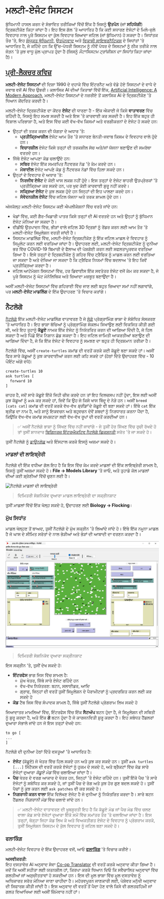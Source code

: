 <!--
CO_OP_TRANSLATOR_METADATA:
{
  "original_hash": "1ddf651d7681b4449f9d09ea3b17911e",
  "translation_date": "2025-08-26T10:08:49+00:00",
  "source_file": "lessons/6-Other/23-MultiagentSystems/README.md",
  "language_code": "pa"
}
-->
# ਮਲਟੀ-ਏਜੰਟ ਸਿਸਟਮ

ਬੁੱਧਿਮਾਨੀ ਹਾਸਲ ਕਰਨ ਦੇ ਸੰਭਾਵਿਤ ਤਰੀਕਿਆਂ ਵਿੱਚੋਂ ਇੱਕ ਹੈ ਜਿਸਨੂੰ **ਉਤਪੰਨ** (ਜਾਂ **ਸਹਿਯੋਗੀ**) ਦ੍ਰਿਸ਼ਟੀਕੋਣ ਕਿਹਾ ਜਾਂਦਾ ਹੈ। ਇਹ ਇਸ ਗੱਲ 'ਤੇ ਆਧਾਰਿਤ ਹੈ ਕਿ ਕਈ ਸਧਾਰਣ ਏਜੰਟਾਂ ਦੇ ਮਿਲੇ-ਜੁਲੇ ਵਿਵਹਾਰ ਨਾਲ ਪੂਰੇ ਸਿਸਟਮ ਦਾ ਕੁੱਲ ਵਿਵਹਾਰ ਜ਼ਿਆਦਾ ਜਟਿਲ (ਜਾਂ ਬੁੱਧਿਮਾਨ) ਹੋ ਸਕਦਾ ਹੈ। ਸਿਧਾਂਤਕ ਤੌਰ 'ਤੇ, ਇਹ [ਸੰਯੁਕਤ ਬੁੱਧਿਮਾਨੀ](https://en.wikipedia.org/wiki/Collective_intelligence), [ਉਤਪੰਨਵਾਦ](https://en.wikipedia.org/wiki/Global_brain) ਅਤੇ [ਵਿਕਾਸੀ ਸਾਇਬਰਨੈਟਿਕਸ](https://en.wikipedia.org/wiki/Global_brain) ਦੇ ਸਿਧਾਂਤਾਂ 'ਤੇ ਆਧਾਰਿਤ ਹੈ, ਜੋ ਕਹਿੰਦੇ ਹਨ ਕਿ ਉੱਚ-ਪੱਧਰੀ ਸਿਸਟਮ ਨੂੰ ਨੀਵੇਂ ਪੱਧਰ ਦੇ ਸਿਸਟਮਾਂ ਨੂੰ ਠੀਕ ਤਰੀਕੇ ਨਾਲ ਜੋੜਨ 'ਤੇ ਕੁਝ ਵਾਧੂ ਮੁੱਲ ਪ੍ਰਾਪਤ ਹੁੰਦਾ ਹੈ (ਜਿਸਨੂੰ *ਮੈਟਾਸਿਸਟਮ ਟ੍ਰਾਂਜ਼ੀਸ਼ਨ ਦਾ ਸਿਧਾਂਤ* ਕਿਹਾ ਜਾਂਦਾ ਹੈ)।

## [ਪ੍ਰੀ-ਲੈਕਚਰ ਕਵਿਜ਼](https://ff-quizzes.netlify.app/en/ai/quiz/45)

**ਮਲਟੀ-ਏਜੰਟ ਸਿਸਟਮਾਂ** ਦੀ ਦਿਸ਼ਾ 1990 ਦੇ ਦਹਾਕੇ ਵਿੱਚ ਇੰਟਰਨੈਟ ਅਤੇ ਵੰਡੇ ਹੋਏ ਸਿਸਟਮਾਂ ਦੇ ਵਾਧੇ ਦੇ ਜਵਾਬ ਵਜੋਂ AI ਵਿੱਚ ਉਭਰੀ। ਕਲਾਸਿਕ AI ਦੀਆਂ ਕਿਤਾਬਾਂ ਵਿੱਚੋਂ ਇੱਕ, [Artificial Intelligence: A Modern Approach](https://en.wikipedia.org/wiki/Artificial_Intelligence:_A_Modern_Approach), ਮਲਟੀ-ਏਜੰਟ ਸਿਸਟਮਾਂ ਦੇ ਨਜ਼ਰੀਏ ਤੋਂ ਕਲਾਸਿਕ AI ਦੇ ਦ੍ਰਿਸ਼ਟੀਕੋਣ 'ਤੇ ਧਿਆਨ ਕੇਂਦਰਿਤ ਕਰਦੀ ਹੈ।

ਮਲਟੀ-ਏਜੰਟ ਦ੍ਰਿਸ਼ਟੀਕੋਣ ਦਾ ਕੇਂਦਰ **ਏਜੰਟ** ਦੀ ਧਾਰਣਾ ਹੈ - ਇੱਕ ਐਕਾਈ ਜੋ ਕਿਸੇ **ਵਾਤਾਵਰਣ** ਵਿੱਚ ਰਹਿੰਦੀ ਹੈ, ਜਿਸਨੂੰ ਇਹ ਸਮਝ ਸਕਦੀ ਹੈ ਅਤੇ ਇਸ 'ਤੇ ਕਾਰਵਾਈ ਕਰ ਸਕਦੀ ਹੈ। ਇਹ ਇੱਕ ਬਹੁਤ ਹੀ ਵਿਸ਼ਾਲ ਪਰਿਭਾਸ਼ਾ ਹੈ, ਅਤੇ ਇਸ ਵਿੱਚ ਕਈ ਵੱਖ-ਵੱਖ ਕਿਸਮਾਂ ਅਤੇ ਵਰਗੀਕਰਨਾਂ ਦੇ ਏਜੰਟ ਹੋ ਸਕਦੇ ਹਨ:

* ਉਨ੍ਹਾਂ ਦੀ ਤਰਕ ਕਰਨ ਦੀ ਯੋਗਤਾ ਦੇ ਅਧਾਰ 'ਤੇ:
   - **ਪ੍ਰਤੀਕ੍ਰਿਆਸ਼ੀਲ** ਏਜੰਟ ਆਮ ਤੌਰ 'ਤੇ ਸਧਾਰਣ ਬੇਨਤੀ-ਜਵਾਬ ਕਿਸਮ ਦੇ ਵਿਵਹਾਰ ਵਾਲੇ ਹੁੰਦੇ ਹਨ।
   - **ਵਿਚਾਰਸ਼ੀਲ** ਏਜੰਟ ਕਿਸੇ ਤਰ੍ਹਾਂ ਦੀ ਤਰਕਸ਼ੀਲ ਸੋਚ ਅਤੇ/ਜਾਂ ਯੋਜਨਾ ਬਣਾਉਣ ਦੀ ਸਮਰੱਥਾ ਵਰਤਦੇ ਹਨ।
* ਜਿੱਥੇ ਏਜੰਟ ਆਪਣਾ ਕੋਡ ਚਲਾਉਂਦੇ ਹਨ:
   - **ਸਥਿਰ** ਏਜੰਟ ਇੱਕ ਸਮਰਪਿਤ ਨੈੱਟਵਰਕ ਨੋਡ 'ਤੇ ਕੰਮ ਕਰਦੇ ਹਨ।
   - **ਮੋਬਾਈਲ** ਏਜੰਟ ਆਪਣੇ ਕੋਡ ਨੂੰ ਨੈੱਟਵਰਕ ਨੋਡਾਂ ਵਿੱਚ ਹਿਲਾ ਸਕਦੇ ਹਨ।
* ਉਨ੍ਹਾਂ ਦੇ ਵਿਵਹਾਰ ਦੇ ਅਧਾਰ 'ਤੇ:
   - **ਨਿਰਜੀਵ ਏਜੰਟ** ਦੇ ਕੋਈ ਖਾਸ ਲਕਸ਼ ਨਹੀਂ ਹੁੰਦੇ। ਇਸ ਤਰ੍ਹਾਂ ਦੇ ਏਜੰਟ ਬਾਹਰੀ ਉਤਪ੍ਰੇਰਕਾਂ 'ਤੇ ਪ੍ਰਤੀਕ੍ਰਿਆ ਕਰ ਸਕਦੇ ਹਨ, ਪਰ ਖੁਦ ਕੋਈ ਕਾਰਵਾਈ ਸ਼ੁਰੂ ਨਹੀਂ ਕਰਦੇ।
   - **ਸਕ੍ਰਿਆ ਏਜੰਟ** ਦੇ ਕੁਝ ਲਕਸ਼ ਹੁੰਦੇ ਹਨ ਜਿਨ੍ਹਾਂ ਦੀ ਇਹ ਪਾਲਣਾ ਕਰਦੇ ਹਨ।
   - **ਸੰਵੇਦਨਸ਼ੀਲ ਏਜੰਟ** ਵਿੱਚ ਜਟਿਲ ਯੋਜਨਾ ਅਤੇ ਤਰਕ ਸ਼ਾਮਲ ਹੁੰਦੇ ਹਨ।

ਅੱਜਕੱਲ੍ਹ ਮਲਟੀ-ਏਜੰਟ ਸਿਸਟਮ ਕਈ ਐਪਲੀਕੇਸ਼ਨਾਂ ਵਿੱਚ ਵਰਤੇ ਜਾਂਦੇ ਹਨ:

* ਖੇਡਾਂ ਵਿੱਚ, ਕਈ ਗੈਰ-ਖਿਡਾਰੀ ਪਾਤਰ ਕਿਸੇ ਤਰ੍ਹਾਂ ਦੀ AI ਵਰਤਦੇ ਹਨ ਅਤੇ ਉਨ੍ਹਾਂ ਨੂੰ ਬੁੱਧਿਮਾਨ ਏਜੰਟ ਮੰਨਿਆ ਜਾ ਸਕਦਾ ਹੈ।
* ਵੀਡੀਓ ਉਤਪਾਦਨ ਵਿੱਚ, ਭੀੜਾਂ ਵਾਲੇ ਜਟਿਲ 3D ਦ੍ਰਿਸ਼ਾਂ ਨੂੰ ਰੇਂਡਰ ਕਰਨ ਲਈ ਆਮ ਤੌਰ 'ਤੇ ਮਲਟੀ-ਏਜੰਟ ਸਿਮੂਲੇਸ਼ਨ ਵਰਤੀ ਜਾਂਦੀ ਹੈ।
* ਸਿਸਟਮ ਮਾਡਲਿੰਗ ਵਿੱਚ, ਮਲਟੀ-ਏਜੰਟ ਦ੍ਰਿਸ਼ਟੀਕੋਣ ਨੂੰ ਇੱਕ ਜਟਿਲ ਮਾਡਲ ਦੇ ਵਿਵਹਾਰ ਨੂੰ ਸਿਮੂਲੇਟ ਕਰਨ ਲਈ ਵਰਤਿਆ ਜਾਂਦਾ ਹੈ। ਉਦਾਹਰਣ ਲਈ, ਮਲਟੀ-ਏਜੰਟ ਦ੍ਰਿਸ਼ਟੀਕੋਣ ਨੂੰ ਦੁਨੀਆ ਭਰ ਵਿੱਚ COVID-19 ਬਿਮਾਰੀ ਦੇ ਫੈਲਾਅ ਦੀ ਪੇਸ਼ਗੋਈ ਕਰਨ ਲਈ ਸਫਲਤਾਪੂਰਵਕ ਵਰਤਿਆ ਗਿਆ ਹੈ। ਇਸੇ ਤਰ੍ਹਾਂ ਦੇ ਦ੍ਰਿਸ਼ਟੀਕੋਣ ਨੂੰ ਸ਼ਹਿਰ ਵਿੱਚ ਟ੍ਰੈਫਿਕ ਨੂੰ ਮਾਡਲ ਕਰਨ ਲਈ ਵਰਤਿਆ ਜਾ ਸਕਦਾ ਹੈ ਅਤੇ ਦੇਖਿਆ ਜਾ ਸਕਦਾ ਹੈ ਕਿ ਟ੍ਰੈਫਿਕ ਨਿਯਮਾਂ ਵਿੱਚ ਬਦਲਾਅ 'ਤੇ ਇਹ ਕਿਵੇਂ ਪ੍ਰਤੀਕ੍ਰਿਆ ਕਰਦਾ ਹੈ।
* ਜਟਿਲ ਆਟੋਮੇਸ਼ਨ ਸਿਸਟਮਾਂ ਵਿੱਚ, ਹਰ ਡਿਵਾਈਸ ਇੱਕ ਸਵਤੰਤਰ ਏਜੰਟ ਵਜੋਂ ਕੰਮ ਕਰ ਸਕਦਾ ਹੈ, ਜੋ ਪੂਰੇ ਸਿਸਟਮ ਨੂੰ ਘੱਟ ਮੋਨੋਲਿਥਿਕ ਅਤੇ ਜ਼ਿਆਦਾ ਮਜ਼ਬੂਤ ਬਣਾਉਂਦਾ ਹੈ।

ਅਸੀਂ ਮਲਟੀ-ਏਜੰਟ ਸਿਸਟਮਾਂ ਵਿੱਚ ਗਹਿਰਾਈ ਵਿੱਚ ਜਾਣ ਲਈ ਬਹੁਤ ਜ਼ਿਆਦਾ ਸਮਾਂ ਨਹੀਂ ਲਗਾਵਾਂਗੇ, ਪਰ **ਮਲਟੀ-ਏਜੰਟ ਮਾਡਲਿੰਗ** ਦੇ ਇੱਕ ਉਦਾਹਰਣ 'ਤੇ ਵਿਚਾਰ ਕਰਾਂਗੇ।

## ਨੈਟਲੋਗੋ

[ਨੈਟਲੋਗੋ](https://ccl.northwestern.edu/netlogo/) ਇੱਕ ਮਲਟੀ-ਏਜੰਟ ਮਾਡਲਿੰਗ ਵਾਤਾਵਰਣ ਹੈ ਜੋ [ਲੋਗੋ](https://en.wikipedia.org/wiki/Logo_(programming_language)) ਪ੍ਰੋਗ੍ਰਾਮਿੰਗ ਭਾਸ਼ਾ ਦੇ ਸੰਸ਼ੋਧਿਤ ਸੰਸਕਰਣ 'ਤੇ ਆਧਾਰਿਤ ਹੈ। ਇਹ ਭਾਸ਼ਾ ਬੱਚਿਆਂ ਨੂੰ ਪ੍ਰੋਗ੍ਰਾਮਿੰਗ ਸੰਕਲਪ ਸਿਖਾਉਣ ਲਈ ਵਿਕਸਿਤ ਕੀਤੀ ਗਈ ਸੀ, ਅਤੇ ਇਹ ਤੁਹਾਨੂੰ **ਕੱਛੂਏ** ਨਾਮਕ ਇੱਕ ਏਜੰਟ ਨੂੰ ਨਿਯੰਤਰਿਤ ਕਰਨ ਦੀ ਆਗਿਆ ਦਿੰਦੀ ਹੈ, ਜੋ ਹਿਲ ਸਕਦਾ ਹੈ ਅਤੇ ਪਿੱਛੇ ਇੱਕ ਨਿਸ਼ਾਨ ਛੱਡ ਸਕਦਾ ਹੈ। ਇਹ ਜਟਿਲ ਜਾਮਿਤੀ ਆਕਰਤੀਆਂ ਬਣਾਉਣ ਦੀ ਆਗਿਆ ਦਿੰਦਾ ਹੈ, ਜੋ ਕਿ ਇੱਕ ਏਜੰਟ ਦੇ ਵਿਵਹਾਰ ਨੂੰ ਸਮਝਣ ਦਾ ਬਹੁਤ ਹੀ ਦ੍ਰਿਸ਼ਮਾਨ ਤਰੀਕਾ ਹੈ।

ਨੈਟਲੋਗੋ ਵਿੱਚ, ਅਸੀਂ `create-turtles` ਕਮਾਂਡ ਦੀ ਵਰਤੋਂ ਕਰਕੇ ਕਈ ਕੱਛੂਏ ਬਣਾ ਸਕਦੇ ਹਾਂ। ਅਸੀਂ ਫਿਰ ਸਾਰੇ ਕੱਛੂਆਂ ਨੂੰ ਕੁਝ ਕਾਰਵਾਈਆਂ ਕਰਨ ਲਈ ਕਹਿ ਸਕਦੇ ਹਾਂ (ਹੇਠਾਂ ਦਿੱਤੇ ਉਦਾਹਰਣ ਵਿੱਚ - 10 ਪੌਇੰਟ ਅੱਗੇ ਵਧੋ):

```
create-turtles 10
ask turtles [
  forward 10
]
```

ਜ਼ਾਹਰ ਹੈ, ਜਦੋਂ ਸਾਰੇ ਕੱਛੂਏ ਇੱਕੋ ਜਿਹੀ ਚੀਜ਼ ਕਰਦੇ ਹਨ ਤਾਂ ਇਹ ਦਿਲਚਸਪ ਨਹੀਂ ਹੁੰਦਾ, ਇਸ ਲਈ ਅਸੀਂ ਕੁਝ ਕੱਛੂਆਂ ਨੂੰ `ask` ਕਰ ਸਕਦੇ ਹਾਂ, ਜਿਵੇਂ ਕਿ ਉਹ ਜੋ ਕਿਸੇ ਖਾਸ ਬਿੰਦੂ ਦੇ ਨੇੜੇ ਹਨ। ਅਸੀਂ `breed [cats cat]` ਕਮਾਂਡ ਦੀ ਵਰਤੋਂ ਕਰਕੇ ਵੱਖ-ਵੱਖ *ਬ੍ਰੀਡਾਂ* ਦੇ ਕੱਛੂਏ ਵੀ ਬਣਾ ਸਕਦੇ ਹਾਂ। ਇੱਥੇ `cat` ਇੱਕ ਬ੍ਰੀਡ ਦਾ ਨਾਮ ਹੈ, ਅਤੇ ਸਾਨੂੰ ਇਕਵਚਨ ਅਤੇ ਬਹੁਵਚਨ ਦੋਵੇਂ ਸ਼ਬਦਾਂ ਨੂੰ ਨਿਰਧਾਰਤ ਕਰਨਾ ਪੈਂਦਾ ਹੈ, ਕਿਉਂਕਿ ਵੱਖ-ਵੱਖ ਕਮਾਂਡ ਸਪਸ਼ਟਤਾ ਲਈ ਵੱਖ-ਵੱਖ ਰੂਪਾਂ ਦੀ ਵਰਤੋਂ ਕਰਦੀਆਂ ਹਨ।

> ✅ ਅਸੀਂ ਨੈਟਲੋਗੋ ਭਾਸ਼ਾ ਨੂੰ ਸਿੱਖਣ ਵਿੱਚ ਨਹੀਂ ਜਾਵਾਂਗੇ - ਜੇ ਤੁਸੀਂ ਹੋਰ ਸਿੱਖਣ ਵਿੱਚ ਰੁਚੀ ਰੱਖਦੇ ਹੋ ਤਾਂ ਤੁਸੀਂ ਸ਼ਾਨਦਾਰ [ਬਿਗਿਨਰਜ਼ ਇੰਟਰਐਕਟਿਵ ਨੈਟਲੋਗੋ ਡਿਕਸ਼ਨਰੀ](https://ccl.northwestern.edu/netlogo/bind/) ਸਰੋਤ 'ਤੇ ਜਾ ਸਕਦੇ ਹੋ।

ਤੁਸੀਂ ਨੈਟਲੋਗੋ ਨੂੰ [ਡਾਊਨਲੋਡ](https://ccl.northwestern.edu/netlogo/download.shtml) ਅਤੇ ਇੰਸਟਾਲ ਕਰਕੇ ਇਸਨੂੰ ਅਜ਼ਮਾ ਸਕਦੇ ਹੋ।

### ਮਾਡਲਾਂ ਦੀ ਲਾਇਬ੍ਰੇਰੀ

ਨੈਟਲੋਗੋ ਦੀ ਇੱਕ ਵਧੀਆ ਗੱਲ ਇਹ ਹੈ ਕਿ ਇਸ ਵਿੱਚ ਕੰਮ ਕਰਦੇ ਮਾਡਲਾਂ ਦੀ ਇੱਕ ਲਾਇਬ੍ਰੇਰੀ ਸ਼ਾਮਲ ਹੈ, ਜਿਸਨੂੰ ਤੁਸੀਂ ਅਜ਼ਮਾ ਸਕਦੇ ਹੋ। **File → Models Library** 'ਤੇ ਜਾਓ, ਅਤੇ ਤੁਹਾਡੇ ਕੋਲ ਮਾਡਲਾਂ ਦੀਆਂ ਕਈ ਸ਼੍ਰੇਣੀਆਂ ਵਿੱਚੋਂ ਚੁਣਨ ਲਈ ਹੈ।

<img alt="ਨੈਟਲੋਗੋ ਮਾਡਲਾਂ ਦੀ ਲਾਇਬ੍ਰੇਰੀ" src="images/NetLogo-ModelLib.png" width="60%"/>

> ਦਿਮਿਤਰੀ ਸੋਸ਼ਨਿਕੋਵ ਦੁਆਰਾ ਮਾਡਲ ਲਾਇਬ੍ਰੇਰੀ ਦਾ ਸਕ੍ਰੀਨਸ਼ਾਟ

ਤੁਸੀਂ ਮਾਡਲਾਂ ਵਿੱਚੋਂ ਇੱਕ ਖੋਲ੍ਹ ਸਕਦੇ ਹੋ, ਉਦਾਹਰਣ ਲਈ **Biology → Flocking**।

### ਮੁੱਖ ਸਿਧਾਂਤ

ਮਾਡਲ ਖੋਲ੍ਹਣ ਤੋਂ ਬਾਅਦ, ਤੁਸੀਂ ਨੈਟਲੋਗੋ ਦੇ ਮੁੱਖ ਸਕ੍ਰੀਨ 'ਤੇ ਲਿਆਂਦੇ ਜਾਂਦੇ ਹੋ। ਇੱਥੇ ਇੱਕ ਨਮੂਨਾ ਮਾਡਲ ਹੈ ਜੋ ਘਾਸ ਦੇ ਸੀਮਿਤ ਸਰੋਤਾਂ ਦੇ ਨਾਲ ਭੇੜੀਆਂ ਅਤੇ ਭੇੜਾਂ ਦੀ ਆਬਾਦੀ ਦਾ ਵਰਣਨ ਕਰਦਾ ਹੈ।

![ਨੈਟਲੋਗੋ ਮੁੱਖ ਸਕ੍ਰੀਨ](../../../../../translated_images/NetLogo-Main.32653711ec1a01b3cab22ec0b148e64193d0b979b055285bef329d5e3d6958c5.pa.png)

> ਦਿਮਿਤਰੀ ਸੋਸ਼ਨਿਕੋਵ ਦੁਆਰਾ ਸਕ੍ਰੀਨਸ਼ਾਟ

ਇਸ ਸਕ੍ਰੀਨ 'ਤੇ, ਤੁਸੀਂ ਦੇਖ ਸਕਦੇ ਹੋ:

* **ਇੰਟਰਫੇਸ** ਭਾਗ ਜਿਸ ਵਿੱਚ ਸ਼ਾਮਲ ਹੈ:
  - ਮੁੱਖ ਖੇਤਰ, ਜਿੱਥੇ ਸਾਰੇ ਏਜੰਟ ਰਹਿੰਦੇ ਹਨ
  - ਵੱਖ-ਵੱਖ ਨਿਯੰਤਰਣ: ਬਟਨ, ਸਲਾਈਡਰ, ਆਦਿ
  - ਗ੍ਰਾਫ, ਜਿਨ੍ਹਾਂ ਦੀ ਵਰਤੋਂ ਤੁਸੀਂ ਸਿਮੂਲੇਸ਼ਨ ਦੇ ਪੈਰਾਮੀਟਰਾਂ ਨੂੰ ਪ੍ਰਦਰਸ਼ਿਤ ਕਰਨ ਲਈ ਕਰ ਸਕਦੇ ਹੋ
* **ਕੋਡ** ਟੈਬ ਜਿਸ ਵਿੱਚ ਸੰਪਾਦਕ ਸ਼ਾਮਲ ਹੈ, ਜਿੱਥੇ ਤੁਸੀਂ ਨੈਟਲੋਗੋ ਪ੍ਰੋਗਰਾਮ ਲਿਖ ਸਕਦੇ ਹੋ

ਜਿਆਦਾਤਰ ਮਾਮਲਿਆਂ ਵਿੱਚ, ਇੰਟਰਫੇਸ ਵਿੱਚ ਇੱਕ **ਸੈਟਅੱਪ** ਬਟਨ ਹੁੰਦਾ ਹੈ, ਜੋ ਸਿਮੂਲੇਸ਼ਨ ਦੀ ਸਥਿਤੀ ਨੂੰ ਸ਼ੁਰੂ ਕਰਦਾ ਹੈ, ਅਤੇ ਇੱਕ **ਗੋ** ਬਟਨ ਹੁੰਦਾ ਹੈ ਜੋ ਕਾਰਜਨਵਿਤੀ ਸ਼ੁਰੂ ਕਰਦਾ ਹੈ। ਇਹ ਸਬੰਧਤ ਹੈਂਡਲਰਾਂ ਦੁਆਰਾ ਸੰਭਾਲੇ ਜਾਂਦੇ ਹਨ ਜੋ ਇਸ ਤਰ੍ਹਾਂ ਦੇਖਦੇ ਹਨ:

```
to go [
...
]
```

ਨੈਟਲੋਗੋ ਦੀ ਦੁਨੀਆ ਹੇਠਾਂ ਦਿੱਤੇ ਵਸਤੂਆਂ 'ਤੇ ਆਧਾਰਿਤ ਹੈ:

* **ਏਜੰਟ** (ਕੱਛੂਏ) ਜੋ ਖੇਤਰ ਵਿੱਚ ਹਿਲ ਸਕਦੇ ਹਨ ਅਤੇ ਕੁਝ ਕਰ ਸਕਦੇ ਹਨ। ਤੁਸੀਂ `ask turtles [...]` ਸਿੰਟੈਕਸ ਦੀ ਵਰਤੋਂ ਕਰਕੇ ਏਜੰਟਾਂ ਨੂੰ ਹੁਕਮ ਦੇ ਸਕਦੇ ਹੋ, ਅਤੇ ਬ੍ਰੈਕਟਾਂ ਵਿੱਚ ਕੋਡ ਸਾਰੇ ਏਜੰਟਾਂ ਦੁਆਰਾ *ਕੱਛੂਏ ਮੋਡ* ਵਿੱਚ ਚਲਾਇਆ ਜਾਂਦਾ ਹੈ।
* **ਪੈਚ** ਖੇਤਰ ਦੇ ਵਰਗ ਆਕਾਰ ਦੇ ਖੇਤਰ ਹਨ, ਜਿਨ੍ਹਾਂ 'ਤੇ ਏਜੰਟ ਰਹਿੰਦੇ ਹਨ। ਤੁਸੀਂ ਇੱਕੋ ਪੈਚ 'ਤੇ ਸਾਰੇ ਏਜੰਟਾਂ ਨੂੰ ਸਬੰਧਿਤ ਕਰ ਸਕਦੇ ਹੋ, ਜਾਂ ਤੁਸੀਂ ਪੈਚ ਦੇ ਰੰਗ ਅਤੇ ਕੁਝ ਹੋਰ ਗੁਣ ਬਦਲ ਸਕਦੇ ਹੋ। ਤੁਸੀਂ ਪੈਚਾਂ ਨੂੰ ਕੁਝ ਕਰਨ ਲਈ `ask patches` ਵੀ ਕਰ ਸਕਦੇ ਹੋ।
* **ਨਿਗਰਾਨੀ ਕਰਨ ਵਾਲਾ** ਇੱਕ ਵਿਲੱਖਣ ਏਜੰਟ ਹੈ ਜੋ ਦੁਨੀਆ ਨੂੰ ਨਿਯੰਤਰਿਤ ਕਰਦਾ ਹੈ। ਸਾਰੇ ਬਟਨ ਹੈਂਡਲਰ *ਨਿਗਰਾਨੀ ਮੋਡ* ਵਿੱਚ ਚਲਾਏ ਜਾਂਦੇ ਹਨ।

> ✅ ਮਲਟੀ-ਏਜੰਟ ਵਾਤਾਵਰਣ ਦੀ ਖੂਬਸੂਰਤੀ ਇਹ ਹੈ ਕਿ ਕੱਛੂਏ ਮੋਡ ਜਾਂ ਪੈਚ ਮੋਡ ਵਿੱਚ ਚਲਣ ਵਾਲਾ ਕੋਡ ਸਾਰੇ ਏਜੰਟਾਂ ਦੁਆਰਾ ਇੱਕੋ ਸਮੇਂ ਵਿੱਚ ਸਮਾਂਤਰ ਤੌਰ 'ਤੇ ਚਲਾਇਆ ਜਾਂਦਾ ਹੈ। ਇਸ ਤਰ੍ਹਾਂ, ਥੋੜ੍ਹਾ ਜਿਹਾ ਕੋਡ ਲਿਖ ਕੇ ਅਤੇ ਵਿਅਕਤੀਗਤ ਏਜੰਟ ਦੇ ਵਿਵਹਾਰ ਨੂੰ ਪ੍ਰੋਗਰਾਮ ਕਰਕੇ, ਤੁਸੀਂ ਸਿਮੂਲੇਸ਼ਨ ਸਿਸਟਮ ਦੇ ਕੁੱਲ ਵਿਵਹਾਰ ਨੂੰ ਜਟਿਲ ਬਣਾ ਸਕਦੇ ਹੋ।

### ਫਲਾਕਿੰਗ

ਮਲਟੀ-ਏਜੰਟ ਵਿਵਹਾਰ ਦੇ ਇੱਕ ਉਦਾਹਰਣ ਵਜੋਂ, ਆਓ **[ਫਲਾਕਿੰਗ](https://en.wikipedia.org/wiki/Flocking_(behavior))** 'ਤੇ ਵਿਚਾਰ ਕਰੀਏ।

**ਅਸਵੀਕਰਤੀ**:  
ਇਹ ਦਸਤਾਵੇਜ਼ AI ਅਨੁਵਾਦ ਸੇਵਾ [Co-op Translator](https://github.com/Azure/co-op-translator) ਦੀ ਵਰਤੋਂ ਕਰਕੇ ਅਨੁਵਾਦ ਕੀਤਾ ਗਿਆ ਹੈ। ਜਦੋਂ ਕਿ ਅਸੀਂ ਸਹੀਤਾ ਲਈ ਯਤਨਸ਼ੀਲ ਹਾਂ, ਕਿਰਪਾ ਕਰਕੇ ਧਿਆਨ ਦਿਓ ਕਿ ਸਵੈਚਾਲਿਤ ਅਨੁਵਾਦਾਂ ਵਿੱਚ ਗਲਤੀਆਂ ਜਾਂ ਅਸੁਚੀਤਤਾਵਾਂ ਹੋ ਸਕਦੀਆਂ ਹਨ। ਇਸ ਦੀ ਮੂਲ ਭਾਸ਼ਾ ਵਿੱਚ ਮੂਲ ਦਸਤਾਵੇਜ਼ ਨੂੰ ਅਧਿਕਾਰਤ ਸਰੋਤ ਮੰਨਿਆ ਜਾਣਾ ਚਾਹੀਦਾ ਹੈ। ਮਹੱਤਵਪੂਰਨ ਜਾਣਕਾਰੀ ਲਈ, ਪੇਸ਼ੇਵਰ ਮਨੁੱਖੀ ਅਨੁਵਾਦ ਦੀ ਸਿਫਾਰਸ਼ ਕੀਤੀ ਜਾਂਦੀ ਹੈ। ਇਸ ਅਨੁਵਾਦ ਦੀ ਵਰਤੋਂ ਤੋਂ ਪੈਦਾ ਹੋਣ ਵਾਲੇ ਕਿਸੇ ਵੀ ਗਲਤਫਹਿਮੀ ਜਾਂ ਗਲਤ ਵਿਆਖਿਆ ਲਈ ਅਸੀਂ ਜ਼ਿੰਮੇਵਾਰ ਨਹੀਂ ਹਾਂ।